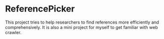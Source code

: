 # ReferencePicker
This project tries to help researchers to find references more efficiently and comprehensively. It is also a mini project for myself to get familiar with web crawler.
